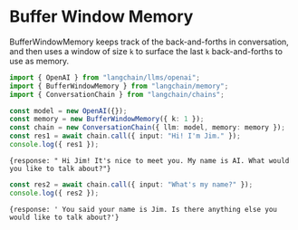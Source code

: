 # Buffer Window Memory

BufferWindowMemory keeps track of the back-and-forths in conversation, and then uses a window of size `k` to surface the last `k` back-and-forths to use as memory.

```typescript
import { OpenAI } from "langchain/llms/openai";
import { BufferWindowMemory } from "langchain/memory";
import { ConversationChain } from "langchain/chains";

const model = new OpenAI({});
const memory = new BufferWindowMemory({ k: 1 });
const chain = new ConversationChain({ llm: model, memory: memory });
const res1 = await chain.call({ input: "Hi! I'm Jim." });
console.log({ res1 });
```

```shell
{response: " Hi Jim! It's nice to meet you. My name is AI. What would you like to talk about?"}
```

```typescript
const res2 = await chain.call({ input: "What's my name?" });
console.log({ res2 });
```

```shell
{response: ' You said your name is Jim. Is there anything else you would like to talk about?'}
```
